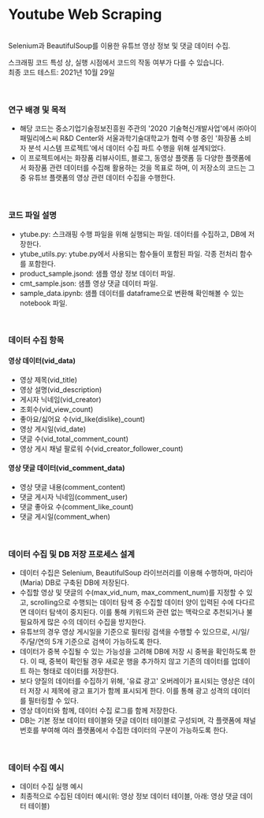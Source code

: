 # Youtube Web Scraping
<br>Selenium과 BeautifulSoup를 이용한 유튜브 영상 정보 및 댓글 데이터 수집.<br>

스크래핑 코드 특성 상, 실행 시점에서 코드의 작동 여부가 다를 수 있습니다.<br>
최종 코드 테스트: 2021년 10월 29일

<br>

### 연구 배경 및 목적
- 해당 코드는 중소기업기술정보진흥원 주관의 '2020 기술혁신개발사업'에서 ㈜아이패밀리에스씨 R&D Center와 서울과학기술대학교가 협력 수행 중인 '화장품 소비자 분석 시스템 프로젝트'에서 데이터 수집 파트 수행을 위해 설계되었다.
- 이 프로젝트에서는 화장품 리뷰사이트, 블로그, 동영상 플랫폼 등 다양한 플랫폼에서 화장품 관련 데이터를 수집해 활용하는 것을 목표로 하며, 이 저장소의 코드는 그 중 유튜브 플랫폼의 영상 관련 데이터 수집을 수행한다. 

<br>

### 코드 파일 설명
- ytube.py: 스크래핑 수행 파일을 위해 실행되는 파일. 데이터를 수집하고, DB에 저장한다.
- ytube_utils.py: ytube.py에서 사용되는 함수들이 포함된 파일. 각종 전처리 함수를 포함한다.
- product_sample.jsond: 샘플 영상 정보 데이터 파일.
- cmt_sample.json: 샘플 영상 댓글 데이터 파일.
- sample_data.ipynb: 샘플 데이터를 dataframe으로 변환해 확인해볼 수 있는 notebook 파일.

<br>

### 데이터 수집 항목
#### 영상 데이터(vid_data)
- 영상 제목(vid_title)
- 영상 설명(vid_description)
- 게시자 닉네임(vid_creator)
- 조회수(vid_view_count)
- 좋아요/싫어요 수(vid_like(dislike)_count)
- 영상 게시일(vid_date)
- 댓글 수(vid_total_comment_count)
- 영상 게시 채널 팔로워 수(vid_creator_follower_count)

#### 영상 댓글 데이터(vid_comment_data)
- 영상 댓글 내용(comment_content)
- 댓글 게시자 닉네임(comment_user)
- 댓글 좋아요 수(comment_like_count)
- 댓글 게시일(comment_when)

<br>

### 데이터 수집 및 DB 저장 프로세스 설계
- 데이터 수집은 Selenium, BeautifulSoup 라이브러리를 이용해 수행하며, 마리아(Maria) DB로 구축된 DB에 저장된다.
- 수집할 영상 및 댓글의 수(max_vid_num, max_comment_num)를 지정할 수 있고, scrolling으로 수행되는 데이터 탐색 중 수집할 데이터 양이 입력된 수에 다다르면 데이터 탐색이 중지된다. 이를 통해 키워드와 관련 없는 맥락으로 추천되거나 불필요하게 많은 수의 데이터 수집을 방지한다.
- 유튜브의 경우 영상 게시일을 기준으로 필터링 검색을 수행할 수 있으므로, 시/일/주/달/연의 5개 기준으로 검색이 가능하도록 한다.
- 데이터가 중복 수집될 수 있는 가능성을 고려해 DB에 저장 시 중복을 확인하도록 한다. 이 때, 중복이 확인될 경우 새로운 행을 추가하지 않고 기존의 데이터를 업데이트 하는 형태로 데이터를 저장한다.
- 보다 양질의 데이터를 수집하기 위해, '유료 광고' 오버레이가 표시되는 영상은 데이터 저장 시 제목에 광고 표기가 함께 표시되게 한다. 이를 통해 광고 성격의 데이터를 필터링할 수 있다.
- 영상 데이터와 함께, 데이터 수집 로그를 함께 저장한다.
- DB는 기본 정보 데이터 테이블와 댓글 데이터 테이블로 구성되며, 각 플랫폼에 채널 번호를 부여해 여러 플랫폼에서 수집한 데이터의 구분이 가능하도록 한다.

<br>

### 데이터 수집 예시
- 데이터 수집 실행 예시
- 최종적으로 수집된 데이터 예시(위: 영상 정보 데이터 테이블, 아래: 영상 댓글 데이터 테이블)
